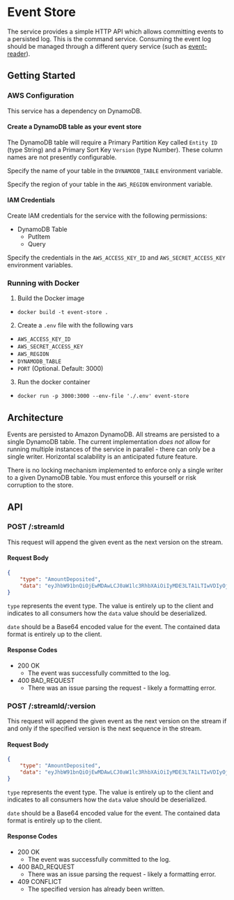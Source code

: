 # Event Store

The service provides a simple HTTP API which allows
committing events to a persisted log. This is the command service.
Consuming the event log should be managed through a different query
service (such as [event-reader](https://github.com/tobyjsullivan/event-reader)).

## Getting Started

### AWS Configuration

This service has a dependency on DynamoDB.

#### Create a DynamoDB table as your event store

The DynamoDB table will require a Primary Partition Key called `Entity
ID` (type String) and a Primary Sort Key `Version` (type Number). These
column names are not presently configurable.

Specify the name of your table in the `DYNAMODB_TABLE` environment
variable.

Specify the region of your table in the `AWS_REGION` environment
variable.

#### IAM Credentials

Create IAM credentials for the service with the following permissions:

- DynamoDB Table
  - PutItem
  - Query

Specify the credentials in the `AWS_ACCESS_KEY_ID` and
`AWS_SECRET_ACCESS_KEY` environment variables.

### Running with Docker

1. Build the Docker image
  - `docker build -t event-store .`
2. Create a `.env` file with the following vars
  - `AWS_ACCESS_KEY_ID`
  - `AWS_SECRET_ACCESS_KEY`
  - `AWS_REGION`
  - `DYNAMODB_TABLE`
  - `PORT` (Optional. Default: 3000)
3. Run the docker container
  - `docker run -p 3000:3000 --env-file './.env' event-store`

## Architecture

Events are persisted to Amazon DynamoDB. All streams are persisted to a
single DynamoDB table. The current implementation _does not_ allow for
running multiple instances of the service in parallel - there can only
be a single writer. Horizontal scalability is an anticipated future
feature.

There is no locking mechanism implemented to enforce only a single
writer to a given DynamoDB table. You must enforce this yourself or risk
corruption to the store.

## API

### POST /:streamId

This request will append the given event as the next version on the
stream.

#### Request Body

```json
{
    "type": "AmountDeposited",
    "data": "eyJhbW91bnQiOjEwMDAwLCJ0aW1lc3RhbXAiOiIyMDE3LTA1LTIwVDIyOjMwOjI2WiJ9"
}
```

`type` represents the event type. The value is entirely up to the client
and indicates to all consumers how the `data` value should be
deserialized.

`date` should be a Base64 encoded value for the event. The contained
data format is entirely up to the client.

#### Response Codes

- 200 OK
  - The event was successfully committed to the log.
- 400 BAD_REQUEST
  - There was an issue parsing the request - likely a formatting error.

### POST /:streamId/:version

This request will append the given event as the next version on the stream
if and only if the specified version is the next sequence in the stream.

#### Request Body

```json
{
    "type": "AmountDeposited",
    "data": "eyJhbW91bnQiOjEwMDAwLCJ0aW1lc3RhbXAiOiIyMDE3LTA1LTIwVDIyOjMwOjI2WiJ9"
}
```

`type` represents the event type. The value is entirely up to the client
and indicates to all consumers how the `data` value should be
deserialized.

`date` should be a Base64 encoded value for the event. The contained
data format is entirely up to the client.

#### Response Codes

- 200 OK
  - The event was successfully committed to the log.
- 400 BAD_REQUEST
  - There was an issue parsing the request - likely a formatting error.
- 409 CONFLICT
  - The specified version has already been written.